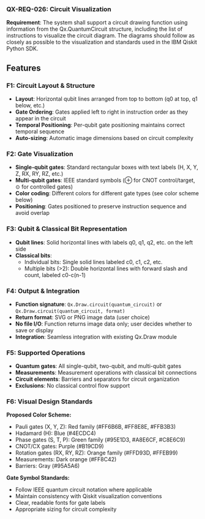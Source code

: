 ### QX-REQ-026: Circuit Visualization
**Requirement**: The system shall support a circuit drawing function using information from the Qx.QuantumCircuit structure, including the list of instructions to visualize the circuit diagram. The diagrams should follow as closely as possible to the visualization and standards used in the IBM Qiskit Python SDK.

## Features

### F1: Circuit Layout & Structure
- **Layout**: Horizontal qubit lines arranged from top to bottom (q0 at top, q1 below, etc.)
- **Gate Ordering**: Gates applied left to right in instruction order as they appear in the circuit
- **Temporal Positioning**: Per-qubit gate positioning maintains correct temporal sequence
- **Auto-sizing**: Automatic image dimensions based on circuit complexity

### F2: Gate Visualization
- **Single-qubit gates**: Standard rectangular boxes with text labels (H, X, Y, Z, RX, RY, RZ, etc.)
- **Multi-qubit gates**: IEEE standard symbols (⊕ for CNOT control/target, ⊙ for controlled gates)
- **Color coding**: Different colors for different gate types (see color scheme below)
- **Positioning**: Gates positioned to preserve instruction sequence and avoid overlap

### F3: Qubit & Classical Bit Representation
- **Qubit lines**: Solid horizontal lines with labels q0, q1, q2, etc. on the left side
- **Classical bits**:
  - Individual bits: Single solid lines labeled c0, c1, c2, etc.
  - Multiple bits (>2): Double horizontal lines with forward slash and count, labeled c0-c(n-1)

### F4: Output & Integration
- **Function signature**: `Qx.Draw.circuit(quantum_circuit)` or `Qx.Draw.circuit(quantum_circuit, format)`
- **Return format**: SVG or PNG image data (user choice)
- **No file I/O**: Function returns image data only; user decides whether to save or display
- **Integration**: Seamless integration with existing Qx.Draw module

### F5: Supported Operations
- **Quantum gates**: All single-qubit, two-qubit, and multi-qubit gates
- **Measurements**: Measurement operations with classical bit connections
- **Circuit elements**: Barriers and separators for circuit organization
- **Exclusions**: No classical control flow support

### F6: Visual Design Standards
**Proposed Color Scheme:**
- Pauli gates (X, Y, Z): Red family (#FF6B6B, #FF8E8E, #FFB3B3)
- Hadamard (H): Blue (#4ECDC4)
- Phase gates (S, T, P): Green family (#95E1D3, #A8E6CF, #C8E6C9)
- CNOT/CX gates: Purple (#B19CD9)
- Rotation gates (RX, RY, RZ): Orange family (#FFD93D, #FFEB99)
- Measurements: Dark orange (#FF8C42)
- Barriers: Gray (#95A5A6)

**Gate Symbol Standards:**
- Follow IEEE quantum circuit notation where applicable
- Maintain consistency with Qiskit visualization conventions
- Clear, readable fonts for gate labels
- Appropriate sizing for circuit complexity
